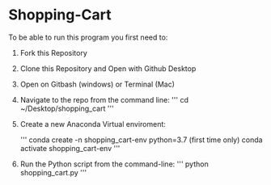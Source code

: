 # Shopping-Cart

To be able to run this program you first need to:

1. Fork this Repository 

2. Clone this Repository and Open with Github Desktop

3. Open on Gitbash (windows) or Terminal (Mac)

4. Navigate to the repo from the command line:
   '''
   cd ~/Desktop/shopping_cart
   '''
  

3. Create a new Anaconda Virtual enviroment:

   '''
   conda create -n shopping_cart-env python=3.7 (first time only)
   conda activate shopping_cart-env
   '''
   
4. Run the Python script from the command-line:
   '''
   python shopping_cart.py
   '''



